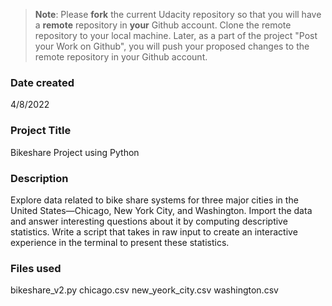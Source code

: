 >**Note**: Please **fork** the current Udacity repository so that you will have a **remote** repository in **your** Github account. Clone the remote repository to your local machine. Later, as a part of the project "Post your Work on Github", you will push your proposed changes to the remote repository in your Github account.

### Date created
4/8/2022

### Project Title
Bikeshare Project using Python

### Description
Explore data related to bike share systems for three major cities in the United States—Chicago, New York City, and Washington. Import the data and answer interesting questions about it by computing descriptive statistics. Write a script that takes in raw input to create an interactive experience in the terminal to present these statistics.

### Files used
bikeshare_v2.py
chicago.csv
new_yeork_city.csv
washington.csv

